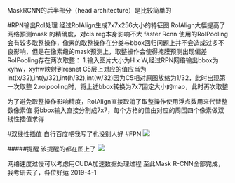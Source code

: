 MaskRCNN的后半部分（head architecture）是比较简单的

#RPN输出RoI处理
经过RoIAlign生成7x7x256大小的特征图
RoIAlign大幅提高了网络预测mask 的精确度，对cls reg本身影响不大
faster Rcnn 使用的RoIPooling会有较多取整操作，像素的取整操作在分类与bbox回归问题上并不会造成过多不良影响，但是在像素级的mask预测上，取整操作会使得掩膜预测出现偏差
RoIPooling存在两次取整：
1.输入图片大小为H x W,经过RPN网络输出bbox为xyhw，xyhw映射到resnet C5层上对应的值应当为int(x/32),int(y/32),int(h/32),int(w/32)因为C5相对原图放缩为1/32，此时出现第一次取整
2.roipooling时，将上述bbox转换为7x7固定大小的map，此时再次取整

为了避免取整操作影响精度，RoIAlign直接取消了取整操作使用浮点数用来代替整数像素值
将bbox输入直接分割成7x7，每个方格的值由对应的周围四个像素做双线性插值求得

#双线性插值
自行百度吧我写了也没别人好
#FPN
![](https://upload-images.jianshu.io/upload_images/9165719-4e178819812c921c.png?imageMogr2/auto-orient/strip%7CimageView2/2/w/1240)


#####提醒
该提醒的都在图上了
![](https://upload-images.jianshu.io/upload_images/9165719-1deae6bebe908859.png?imageMogr2/auto-orient/strip%7CimageView2/2/w/1240)

网络速度过慢可以考虑用CUDA加速数据处理过程
至此Mask R-CNN全部完成，我考研去了，各位好运
2019-4-1
